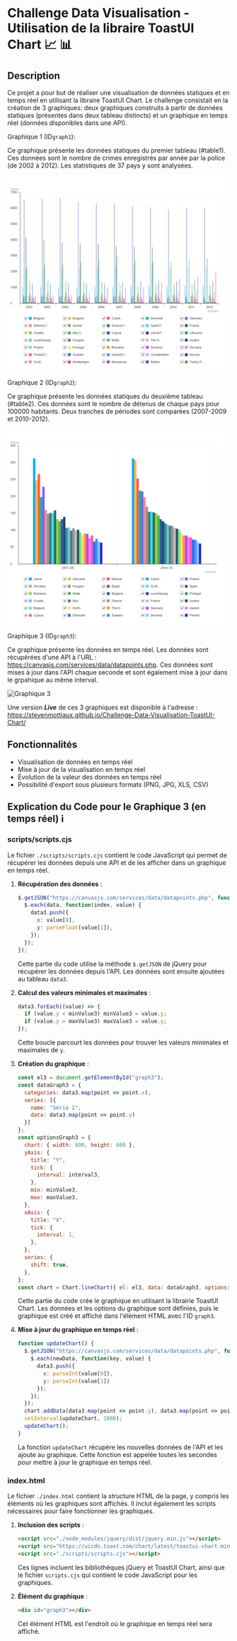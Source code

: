 # Challenge Data Visualisation - Utilisation de la libraire ToastUI Chart &#x1F4C8; &#x1F4CA;

## Description 

Ce projet a pour but de réaliser une visualisation de données statiques et en temps réel en utilisant la libraire ToastUI Chart. Le challenge consistait en la création de 3 graphiques: deux graphiques construits à partir de données statiques (présentes dans deux tableau distincts) et un graphique en temps réel (données disponibles dans une API).

Graphique 1 (ID`graph1`):

Ce graphique présente les données statiques du premier tableau (#table1). Ces données sont le nombre de crimes enregistrés par année par la police (de 2002 à 2012). Les statistiques de 37 pays y sont analysées.

![Graphique 1](./images/graph1.png)

Graphique 2 (ID`graph2`):

Ce graphique présente les données statiques du deuxième tableau (#table2). Ces données sont le nombre de détenus de chaque pays pour 100000 habitants. Deux tranches de périodes sont comparées (2007-2009 et 2010-2012).

![Graphique 2](./images/graph2.png)

Graphique 3 (ID`graph3`):

Ce graphique présente les données en temps réel. Les données sont récupérées d'une API à l'URL : https://canvasjs.com/services/data/datapoints.php. Ces données sont mises à jour dans l'API chaque seconde et sont également mise à jour dans le grpahique au même interval. 

![Graphique 3](./images/graph3.png)

Une version ***Live*** de ces 3 graphiques est disponible à l'adresse : https://stevenmottiaux.github.io/Challenge-Data-Visualisation-ToastUI-Chart/

## Fonctionnalités

- Visualisation de données en temps réel
- Mise à jour de la visualisation en temps réel
- Évolution de la valeur des données en temps réel
- Possibilité d'export sous plusieurs formats (PNG, JPG, XLS, CSV)

## Explication du Code pour le Graphique 3 (en temps réel) 	&#x2139;

### scripts/scripts.cjs

Le fichier `./scripts/scripts.cjs` contient le code JavaScript qui permet de récupérer les données depuis une API et de les afficher dans un graphique en temps réel.

1. **Récupération des données** :
   ```javascript
   $.getJSON("https://canvasjs.com/services/data/datapoints.php", function(data) {
     $.each(data, function(index, value) {
       data3.push({
         x: value[0],
         y: parseFloat(value[1]),
       });
     });
   });
   ```
   Cette partie du code utilise la méthode `$.getJSON` de jQuery pour récupérer les données depuis l'API. Les données sont ensuite ajoutées au tableau `data3`.

2. **Calcul des valeurs minimales et maximales** :
   ```javascript
   data3.forEach((value) => {
     if (value.y < minValue3) minValue3 = value.y;
     if (value.y > maxValue3) maxValue3 = value.y;
   });
   ```
   Cette boucle parcourt les données pour trouver les valeurs minimales et maximales de `y`.

3. **Création du graphique** :
   ```javascript
   const el3 = document.getElementById("graph3");
   const dataGraph3 = {
     categories: data3.map(point => point.x),
     series: [{
       name: "Série 1",
       data: data3.map(point => point.y)
     }]
   };
   const optionsGraph3 = {
     chart: { width: 800, height: 600 },
     yAxis: {
       title: "Y",
       tick: {
         interval: interval3,
       },
       min: minValue3,
       max: maxValue3,
     },
     xAxis: {
       title: "X",
       tick: {
         interval: 1,
       },
     },
     series: {
       shift: true,
     },
   };
   const chart = Chart.lineChart({ el: el3, data: dataGraph3, options: optionsGraph3 });
   ```
   Cette partie du code crée le graphique en utilisant la librairie ToastUI Chart. Les données et les options du graphique sont définies, puis le graphique est créé et affiché dans l'élément HTML avec l'ID `graph3`.

4. **Mise à jour du graphique en temps réel** :
   ```javascript
   function updateChart() {
     $.getJSON("https://canvasjs.com/services/data/datapoints.php", function(newData) {
       $.each(newData, function(key, value) {
         data3.push({
           x: parseInt(value[0]),
           y: parseInt(value[1])
         });
       });
     });
     chart.addData(data3.map(point => point.y), data3.map(point => point.x));
     setInterval(updateChart, 1000);
     updateChart();
   }
   ```
   La fonction `updateChart` récupère les nouvelles données de l'API et les ajoute au graphique. Cette fonction est appelée toutes les secondes pour mettre à jour le graphique en temps réel.

### index.html

Le fichier `./index.html` contient la structure HTML de la page, y compris les éléments où les graphiques sont affichés. Il inclut également les scripts nécessaires pour faire fonctionner les graphiques.

1. **Inclusion des scripts** :
   ```html
   <script src="./node_modules/jquery/dist/jquery.min.js"></script>
   <script src="https://uicdn.toast.com/chart/latest/toastui-chart.min.js"></script>
   <script src="./scripts/scripts.cjs"></script>
   ```
   Ces lignes incluent les bibliothèques jQuery et ToastUI Chart, ainsi que le fichier `scripts.cjs` qui contient le code JavaScript pour les graphiques.

2. **Élément du graphique** :
   ```html
   <div id="graph3"></div>
   ```
   Cet élément HTML est l'endroit où le graphique en temps réel sera affiché.


